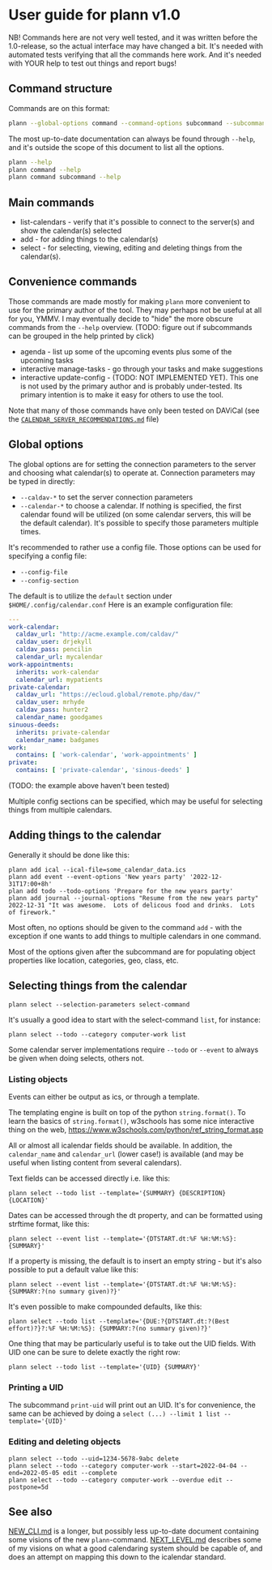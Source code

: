 # User guide for plann v1.0

NB!  Commands here are not very well tested, and it was written before the 1.0-release, so the actual interface may have changed a bit.  It's needed with automated tests verifying that all the commands here work.  And it's needed with YOUR help to test out things and report bugs!

## Command structure

Commands are on this format:

```bash
plann --global-options command --command-options subcommand --subcommand-options
```

The most up-to-date documentation can always be found through `--help`, and it's outside the scope of this document to list all the options.

```bash
plann --help
plann command --help
plann command subcommand --help
```

## Main commands

* list-calendars - verify that it's possible to connect to the server(s) and show the calendar(s) selected
* add - for adding things to the calendar(s)
* select - for selecting, viewing, editing and deleting things from the calendar(s).

## Convenience commands

Those commands are made mostly for making `plann` more convenient to use for the primary author of the tool.  They may perhaps not be useful at all for you, YMMV.  I may eventually decide to "hide" the more obscure commands from the `--help` overview.  (TODO: figure out if subcommands can be grouped in the help printed by click)

* agenda - list up some of the upcoming events plus some of the upcoming tasks
* interactive manage-tasks - go through your tasks and make suggestions
* interactive update-config - (TODO: NOT IMPLEMENTED YET).  This one is not used by the primary author and is probably under-tested.  Its primary intention is to make it easy for others to use the tool.

Note that many of those commands have only been tested on DAViCal (see the [`CALENDAR_SERVER_RECOMMENDATIONS.md`](CALENDAR_SERVER_RECOMMENDATIONS.md) file)


## Global options

The global options are for setting the connection parameters to the server and choosing what calendar(s) to operate at.  Connection parameters may be typed in directly:

* `--caldav-*` to set the server connection parameters
* `--calendar-*` to choose a calendar.  If nothing is specified, the first calendar found will be utilized (on some calendar servers, this will be the default calendar).  It's possible to specify those parameters multiple times.

It's recommended to rather use a config file.  Those options can be used for specifying a config file:

* `--config-file`
* `--config-section`

The default is to utilize the `default` section under `$HOME/.config/calendar.conf`  Here is an example configuration file:

```yaml
---
work-calendar:
  caldav_url: "http://acme.example.com/caldav/"
  caldav_user: drjekyll
  caldav_pass: pencilin
  calendar_url: mycalendar
work-appointments:
  inherits: work-calendar
  calendar_url: mypatients
private-calendar:
  caldav_url: "https://ecloud.global/remote.php/dav/"
  caldav_user: mrhyde
  caldav_pass: hunter2
  calendar_name: goodgames
sinuous-deeds:
  inherits: private-calendar
  calendar_name: badgames
work:
  contains: [ 'work-calendar', 'work-appointments' ]
private:
  contains: [ 'private-calendar', 'sinous-deeds' ]
```

(TODO: the example above haven't been tested)

Multiple config sections can be specified, which may be useful for selecting things from multiple calendars.

## Adding things to the calendar

Generally it should be done like this:

```
plann add ical --ical-file=some_calendar_data.ics
plann add event --event-options 'New years party' '2022-12-31T17:00+8h'
plan add todo --todo-options 'Prepare for the new years party'
plann add journal --journal-options "Resume from the new years party" 2022-12-31 "It was awesome.  Lots of delicous food and drinks.  Lots of firework."
```

Most often, no options should be given to the command `add` - with the exception if one wants to add things to multiple calendars in one command.

Most of the options given after the subcommand are for populating object properties like location, categories, geo, class, etc.

## Selecting things from the calendar

```
plann select --selection-parameters select-command
```

It's usually a good idea to start with the select-command `list`, for instance:

```
plann select --todo --category computer-work list
```

Some calendar server implementations require  `--todo` or `--event` to always be given when doing selects, others not.

### Listing objects

Events can either be output as ics, or through a template.

The templating engine is built on top of the python `string.format()`.  To learn the basics of `string.format()`, w3schools has some nice interactive thing on the web, https://www.w3schools.com/python/ref_string_format.asp

All or almost all icalendar fields should be available.  In addition, the `calendar_name` and `calendar_url` (lower case!) is available (and may be useful when listing content from several calendars).

Text fields can be accessed directly i.e. like this:

```
plann select --todo list --template='{SUMMARY} {DESCRIPTION} {LOCATION}'
```

Dates can be accessed through the dt property, and can be formatted using strftime format, like this:

```
plann select --event list --template='{DTSTART.dt:%F %H:%M:%S}: {SUMMARY}'
```

If a property is missing, the default is to insert an empty string - but it's also possible to put a default value like this:

```
plann select --event list --template='{DTSTART.dt:%F %H:%M:%S}: {SUMMARY:?(no summary given)?}'
```

It's even possible to make compounded defaults, like this:

```
plann select --todo list --template='{DUE:?{DTSTART.dt:?(Best effort)?}?:%F %H:%M:%S}: {SUMMARY:?(no summary given)?}'
```

One thing that may be particularly useful is to take out the UID fields.  With UID one can be sure to delete exactly the right row:

```
plann select --todo list --template='{UID} {SUMMARY}'
```

### Printing a UID

The subcommand `print-uid` will print out an UID.  It's for convenience, the same can be achieved by doing a `select (...) --limit 1 list --template='{UID}'`

### Editing and deleting objects

```
plann select --todo --uid=1234-5678-9abc delete
plann select --todo --category computer-work --start=2022-04-04 --end=2022-05-05 edit --complete
plann select --todo --category computer-work --overdue edit --postpone=5d
```

## See also

[NEW_CLI.md](NEW_CLI.md) is a longer, but possibly less up-to-date document containing some visions of the new `plann`-command.
[NEXT_LEVEL.md](NEXT_LEVEL.md) describes some of my visions on what a good calendaring system should be capable of, and does an attempt on mapping this down to the icalendar standard.
